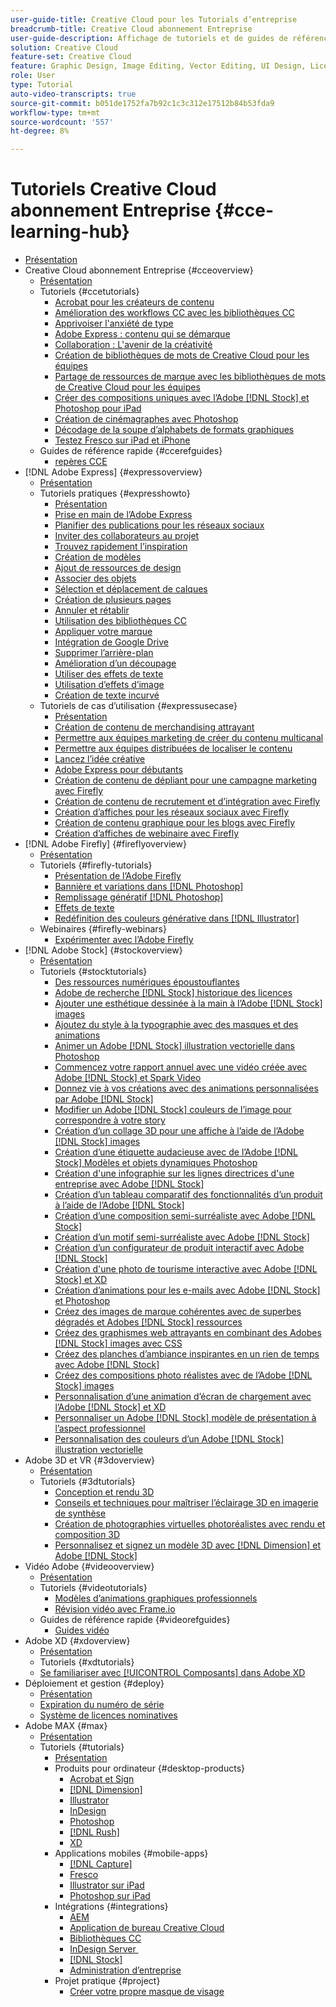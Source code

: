 ```yaml
---
user-guide-title: Creative Cloud pour les Tutorials d’entreprise
breadcrumb-title: Creative Cloud abonnement Entreprise
user-guide-description: Affichage de tutoriels et de guides de référence rapide axés sur Creative Cloud abonnement Entreprise
solution: Creative Cloud
feature-set: Creative Cloud
feature: Graphic Design, Image Editing, Vector Editing, UI Design, Licensable Assets, Gen AI, Video Editing, 3D
role: User
type: Tutorial
auto-video-transcripts: true
source-git-commit: b051de1752fa7b92c1c3c312e17512b84b53fda9
workflow-type: tm+mt
source-wordcount: '557'
ht-degree: 8%

---
```



# Tutoriels Creative Cloud abonnement Entreprise {#cce-learning-hub}

+ [Présentation](overview.md)
+ Creative Cloud abonnement Entreprise {#cceoverview}
   + [Présentation](cce/overview-cce.md)
   + Tutoriels {#ccetutorials}
      + [Acrobat pour les créateurs de contenu](cce/acrobat-content-creators.md)
      + [Amélioration des workflows CC avec les bibliothèques CC](cce/cc-workflows-cc-libraries.md)
      + [Apprivoiser l&#39;anxiété de type](cce/taming-type-anxiety.md)
      + [Adobe Express : contenu qui se démarque](cce/adobe-express-content-that-stands-out.md)
      + [Collaboration : L&#39;avenir de la créativité](cce/collaboration-the-future-of-creativity.md)
      + [Création de bibliothèques de mots de Creative Cloud pour les équipes](cce/ccteamlibraries.md)
      + [Partage de ressources de marque avec les bibliothèques de mots de Creative Cloud pour les équipes](cce/sharecclibraries.md)
      + [Créer des compositions uniques avec l’Adobe [!DNL Stock] et Photoshop pour iPad](cce/compositepsipad.md)
      + [Création de cinémagraphes avec Photoshop](cce/cinemagraphps.md)
      + [Décodage de la soupe d’alphabets de formats graphiques](cce/alphabetsoup.md)
      + [Testez Fresco sur iPad et iPhone](cce/frescoworkshop.md)
   + Guides de référence rapide {#ccerefguides}
      + [repères CCE](quick-reference/overview-ref.md)
+ [!DNL Adobe Express] {#expressoverview}
   + [Présentation](express/overview-express.md)
   + Tutoriels pratiques {#expresshowto}
      + [Présentation](express/overview-express-how-to.md)
      + [Prise en main de l’Adobe Express](express/get-started.md)
      + [Planifier des publications pour les réseaux sociaux](express/schedule.md)
      + [Inviter des collaborateurs au projet](express/collaborate.md)
      + [Trouvez rapidement l’inspiration](express/get-inspiration.md)
      + [Création de modèles](express/create-templates.md)
      + [Ajout de ressources de design](express/add-design-assets.md)
      + [Associer des objets](express/group-objects.md)
      + [Sélection et déplacement de calques](express/layers.md)
      + [Création de plusieurs pages](express/multiple-pages.md)
      + [Annuler et rétablir](express/undo-redo.md)
      + [Utilisation des bibliothèques CC](express/cc-libraries.md)
      + [Appliquer votre marque](express/brand.md)
      + [Intégration de Google Drive](express/google-drive.md)
      + [Supprimer l’arrière-plan](express/remove-background.md)
      + [Amélioration d’un découpage](express/refine-cutout.md)
      + [Utiliser des effets de texte](express/text-effects.md)
      + [Utilisation d’effets d’image](express/image-effects.md)
      + [Création de texte incurvé](express/create-curved-text.md)
   + Tutoriels de cas d’utilisation {#expressusecase}
      + [Présentation](express/overview-express-use-case-tutorials.md)
      + [Création de contenu de merchandising attrayant](express/compelling-merchandise.md)
      + [Permettre aux équipes marketing de créer du contenu multicanal](express/multi-channel-marketing-content.md)
      + [Permettre aux équipes distribuées de localiser le contenu](express/localized-marketing-content.md)
      + [Lancez l’idée créative](express/jumpstart-ideation.md)
      + [Adobe Express pour débutants](express/adobe-express-beginners.md)
      + [Création de contenu de dépliant pour une campagne marketing avec Firefly](express/create-local-marketing.md)
      + [Création de contenu de recrutement et d’intégration avec Firefly](express/create-on-boarding.md)
      + [Création d’affiches pour les réseaux sociaux avec Firefly](express/create-social-posters.md)
      + [Création de contenu graphique pour les blogs avec Firefly](express/create-blog-graphics.md)
      + [Création d’affiches de webinaire avec Firefly](express/create-webinar-poster.md)
+ [!DNL Adobe Firefly] {#fireflyoverview}
   + [Présentation](firefly/overview-firefly.md)
   + Tutoriels {#firefly-tutorials}
      + [Présentation de l’Adobe Firefly](firefly/overview-of-firefly.md)
      + [Bannière et variations dans [!DNL Photoshop]](firefly/web-banner-ad.md)
      + [Remplissage génératif [!DNL Photoshop]](firefly/generative-fill.md)
      + [Effets de texte](firefly/text-effects.md)
      + [Redéfinition des couleurs générative dans [!DNL Illustrator]](firefly/generative-recolor.md)
   + Webinaires {#firefly-webinars}
      + [Expérimenter avec l’Adobe Firefly](firefly/webinar-experimenting.md)
+ [!DNL Adobe Stock] {#stockoverview}
   + [Présentation](stock/overview-stock.md)
   + Tutoriels {#stocktutorials}
      + [Des ressources numériques époustouflantes](stock/stunning-digital-assets.md)
      + [Adobe de recherche [!DNL Stock] historique des licences](stock/searchstock.md)
      + [Ajouter une esthétique dessinée à la main à l’Adobe [!DNL Stock] images](stock/handdrawn.md)
      + [Ajoutez du style à la typographie avec des masques et des animations](stock/flairtypography.md)
      + [Animer un Adobe [!DNL Stock] illustration vectorielle dans Photoshop](stock/animatevector.md)
      + [Commencez votre rapport annuel avec une vidéo créée avec Adobe [!DNL Stock] et Spark Video](stock/annualreport.md)
      + [Donnez vie à vos créations avec des animations personnalisées par Adobe [!DNL Stock]](stock/customanimations.md)
      + [Modifier un Adobe [!DNL Stock] couleurs de l’image pour correspondre à votre story](stock/changecolors.md)
      + [Création d’un collage 3D pour une affiche à l’aide de l’Adobe [!DNL Stock] images](stock/collage.md)
      + [Création d’une étiquette audacieuse avec de l’Adobe [!DNL Stock] Modèles et objets dynamiques Photoshop](stock/boldlabel.md)
      + [Création d&#39;une infographie sur les lignes directrices d&#39;une entreprise avec Adobe [!DNL Stock]](stock/infographic.md)
      + [Création d’un tableau comparatif des fonctionnalités d’un produit à l’aide de l’Adobe [!DNL Stock]](stock/featurecomparison.md)
      + [Création d’une composition semi-surréaliste avec Adobe [!DNL Stock]](stock/surrealcomposite.md)
      + [Création d’un motif semi-surréaliste avec Adobe [!DNL Stock]](stock/surrealpattern.md)
      + [Création d’un configurateur de produit interactif avec Adobe [!DNL Stock]](stock/productconfigurator.md)
      + [Création d&#39;une photo de tourisme interactive avec Adobe [!DNL Stock] et XD](stock/interactivetourismphoto.md)
      + [Création d’animations pour les e-mails avec Adobe [!DNL Stock] et Photoshop](stock/animationemail.md)
      + [Créez des images de marque cohérentes avec de superbes dégradés et Adobes [!DNL Stock] ressources](stock/brandgradients.md)
      + [Créez des graphismes web attrayants en combinant des Adobes [!DNL Stock] images avec CSS](stock/webgraphics.md)
      + [Créez des planches d’ambiance inspirantes en un rien de temps avec Adobe [!DNL Stock]](stock/moodboard.md)
      + [Créez des compositions photo réalistes avec de l’Adobe [!DNL Stock] images](stock/realisticcomposite.md)
      + [Personnalisation d’une animation d’écran de chargement avec l’Adobe [!DNL Stock] et XD](stock/loadingscreen.md)
      + [Personnaliser un Adobe [!DNL Stock] modèle de présentation à l’aspect professionnel](stock/presentationtemplate.md)
      + [Personnalisation des couleurs d’un Adobe [!DNL Stock] illustration vectorielle](stock/customizecolors.md)
+ Adobe 3D et VR {#3doverview}
   + [Présentation](3di/overview-3di.md)
   + Tutoriels {#3dtutorials}
      + [Conception et rendu 3D](3di/substance-3d-stager.md)
      + [Conseils et techniques pour maîtriser l’éclairage 3D en imagerie de synthèse](3di/mastering3dlighting.md)
      + [Création de photographies virtuelles photoréalistes avec rendu et composition 3D](3di/photorealistic.md)
      + [Personnalisez et signez un modèle 3D avec [!DNL Dimension] et Adobe [!DNL Stock]](3di/3ddimensionstock.md)
+ Vidéo Adobe {#videooverview}
   + [Présentation](dva/overview-dva.md)
   + Tutoriels {#videotutorials}
      + [Modèles d’animations graphiques professionnels](dva/motion-graphics-templates.md)
      + [Révision vidéo avec Frame.io](dva/video-review-frame-io.md)
   + Guides de référence rapide {#videorefguides}
      + [Guides vidéo](dva/overview-dva-ref.md)
+ Adobe XD {#xdoverview}
   + [Présentation](xd/overview-xd.md)
   + Tutoriels {#xdtutorials}
   + [Se familiariser avec [!UICONTROL Composants] dans Adobe XD](xd/components.md)
+ Déploiement et gestion {#deploy}
   + [Présentation](deploy/overview-deploy.md)
   + [Expiration du numéro de série](deploy/cceserial.md)
   + [Système de licences nominatives](deploy/nameduserlicensing.md)
+ Adobe MAX {#max}
   + [Présentation](max/overview-max.md)
   + Tutoriels {#tutorials}
      + [Présentation](max/maxtutorials.md)
      + Produits pour ordinateur {#desktop-products}
         + [Acrobat et Sign](max/acrobat-sign.md)
         + [[!DNL Dimension]](max/dimension.md)
         + [Illustrator](max/illustrator.md)
         + [InDesign](max/indesign.md)
         + [Photoshop](max/photoshop.md)
         + [[!DNL Rush]](max/rush.md)
         + [XD](max/xd.md)
      + Applications mobiles {#mobile-apps}
         + [[!DNL Capture]](max/capture.md)
         + [Fresco](max/fresco.md)
         + [Illustrator sur iPad](max/illustratoripad.md)
         + [Photoshop sur iPad](max/photoshopipad.md)
      + Intégrations {#integrations}
         + [AEM](max/aem.md)
         + [Application de bureau Creative Cloud](max/creativeclouddesktopapp.md)
         + [Bibliothèques CC](max/cclibraries.md)
         + [InDesign Server ](max/indesignserver.md)
         + [[!DNL Stock]](max/stock.md)
         + [Administration d’entreprise](max/enterprise.md)
      + Projet pratique {#project}
         + [Créer votre propre masque de visage](max/handsonproject.md)